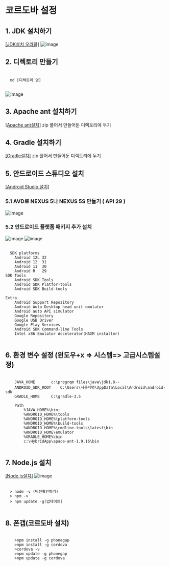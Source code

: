 # 코르도바 설정

## 1. JDK 설치하기
[[JDK설치 오라클]](https://www.oracle.com/kr/java/technologies/javase/javase8-archive-downloads.html)
![image](https://user-images.githubusercontent.com/94514664/204339616-afb1dcc3-4552-43f3-9cdb-25363d87e25c.png)

## 2. 디렉토리 만들기
<pre>
  <code>
  md [디렉토리 명]
  </code>
</pre>
![image](https://user-images.githubusercontent.com/94514664/204341649-e1e44c9c-525c-4394-b42d-7847d9edfd7a.png)

## 3. Apache ant 설치하기
[[Apache ant설치]](https://ant.apache.org/bindownload.cgi)
zip 풀어서 만들어둔 디렉토리에 두기

## 4. Gradle 설치하기
[[Gradle설치]](https://gradle.org/releases/)
zip 풀어서 만들어둔 디렉토리에 두기

## 5. 안드로이드 스튜디오 설치
[[Android Studio 설치]](https://developer.android.com/studio?gclid=Cj0KCQiA1ZGcBhCoARIsAGQ0kkqlYNEvfjGG-u08JWsbA7E9dTOs6sA8fT_wgGn3nzSHCYR6yCagOBQaAiktEALw_wcB&gclsrc=aw.ds)
### 5.1 AVD로 NEXUS 5나 NEXUS 5S 만들기 ( API 29 ) 
![image](https://user-images.githubusercontent.com/94514664/204344362-9b5ad111-487f-43a5-8d40-714b8820f466.png)

### 5.2 안드로이드 플랫폼 패키지 추가 설치
![image](https://user-images.githubusercontent.com/94514664/204343857-a36530e9-34e0-4f9a-94be-d3855c82fdd1.png)
![image](https://user-images.githubusercontent.com/94514664/204344194-eadf76c1-0242-44b2-98db-aea5150833fc.png)
<pre>
  <code>
  SDK platforms
	Android 12L	32
	Android 12	31
	Android 11	30
	Android R	29
SDK Tools
	Android SDK Tools
	Android SDK Platfor-tools
	Android SDK Build-tools

Extra
	Android Support Repository
	Android Auto Desktop head unit emulator
	Android auto API simulator
	Google Repository
	Google USB Driver
	Google Play Services
	Android SDK Command-line Tools
	Intel x86 Emulator Accelerator(HAXM installer)
  </code>
</pre>

## 6. 환경 변수 설정 (윈도우+x => 시스템=> 고급시스템설정)
<pre>
  <code>
  	JAVA_HOME 		c:\progrqm files\java\jdk1.8--
	ANDROID_SDK_ROOT	C:\Users\사용자명\AppData\Local\Android\android-sdk
	GRADLE_HOME		C:\gradle-3.5

	Path 
		%JAVA_HOME%\bin;
		%ANDROID_HOME%\tools
		%ANDROID_HOME%\platform-tools
		%ANDROID_HOME%\build-tools
		%ANDROID_HOME%\cmdline-tools\latest\bin
		%ANDROID_HOME\emulator
		%GRADLE_HOME%\bin
		c:\HybridApp\apace-ant-1.9.16\bin
  </code>
</pre>
## 7. Node.js 설치
[[Node.js설치]](https://nodejs.org/ko/)
![image](https://user-images.githubusercontent.com/94514664/204345073-c0428313-1906-4c65-8cb7-5204600f686c.png)
<pre>
  <code>
  > node -v (버전확인하기)
  > npm -v
  > npm update -g(업데이트)
  </code>
</pre>
## 8. 폰갭(코르도바 설치)
<pre>
  <code>
  	>npm install -g phonegap
	>npm install -g cordova
	>cordova -v
	>npm update -g phonegap
	>npm update -g cordova
  </code>
</pre>

